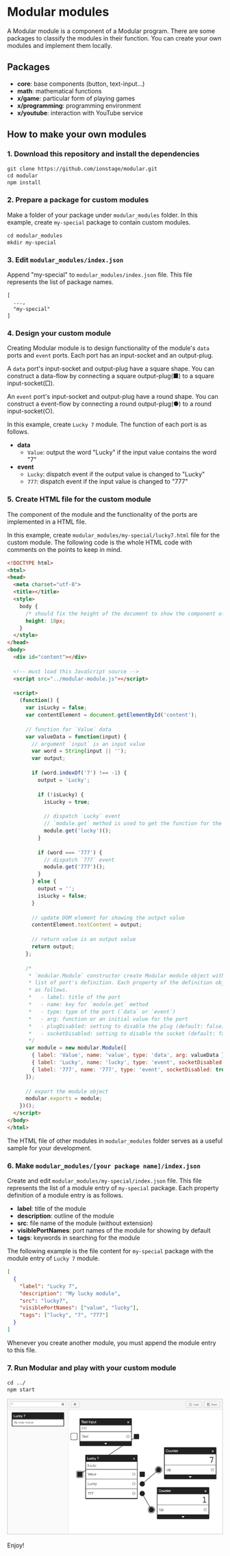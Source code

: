 # Modular modules

A Modular module is a component of a Modular program.
There are some packages to classify the modules in their function.
You can create your own modules and implement them locally.

## Packages

- **core**: base components (button, text-input...)
- **math**: mathematical functions
- **x/game**: particular form of playing games
- **x/programming**: programming environment
- **x/youtube**: interaction with YouTube service

## How to make your own modules

### 1. Download this repository and install the dependencies

```
git clone https://github.com/ionstage/modular.git
cd modular
npm install
```

### 2. Prepare a package for custom modules

Make a folder of your package under `modular_modules` folder.
In this example, create `my-special` package to contain custom modules.

```
cd modular_modules
mkdir my-special
```

### 3. Edit `modular_modules/index.json`

Append "my-special" to `modular_modules/index.json` file.
This file represents the list of package names.

```
[
  ...,
  "my-special"
]
```

### 4. Design your custom module

Creating Modular module is to design functionality of the module's `data` ports and `event` ports.
Each port has an input-socket and an output-plug.

A `data` port's input-socket and output-plug have a square shape.
You can construct a data-flow by connecting a square output-plug(■) to a square input-socket(□).

An `event` port's input-socket and output-plug have a round shape.
You can construct a event-flow by connecting a round output-plug(●) to a round input-socket(○).

In this example, create `Lucky 7` module. The function of each port is as follows.

- **data**
  - `Value`: output the word "Lucky" if the input value contains the word "7"
- **event**
  - `Lucky`: dispatch event if the output value is changed to "Lucky"
  - `777`: dispatch event if the input value is changed to "777"

### 5. Create HTML file for the custom module

The component of the module and the functionality of the ports are implemented in a HTML file.

In this example, create `modular_modules/my-special/lucky7.html` file for the custom module.
The following code is the whole HTML code with comments on the points to keep in mind.

```html
<!DOCTYPE html>
<html>
<head>
  <meta charset="utf-8">
  <title></title>
  <style>
    body {
      /* should fix the height of the document to show the component of the module correctly */
      height: 18px;
    }
  </style>
</head>
<body>
  <div id="content"></div>

  <!-- must load this JavaScript source -->
  <script src="../modular-module.js"></script>

  <script>
    (function() {
      var isLucky = false;
      var contentElement = document.getElementById('content');

      // function for `Value` data
      var valueData = function(input) {
        // argument `input` is an input value
        var word = String(input || '');
        var output;

        if (word.indexOf('7') !== -1) {
          output = 'Lucky';

          if (!isLucky) {
            isLucky = true;

            // dispatch `Lucky` event
            // `module.get` method is used to get the function for the port
            module.get('lucky')();
          }

          if (word === '777') {
            // dispatch `777` event
            module.get('777')();
          }
        } else {
          output = '';
          isLucky = false;
        }

        // update DOM element for showing the output value
        contentElement.textContent = output;

        // return value is an output value
        return output;
      };

      /*
       * `modular.Module` constructor create Modular module object with the
       * list of port's definition. Each property of the definition object is
       * as follows.
       *   - label: title of the port
       *   - name: key for `module.get` method
       *   - type: type of the port (`data` or `event`)
       *   - arg: function or an initial value for the port
       *   - plugDisabled: setting to disable the plug (default: false)
       *   - socketDisabled: setting to disable the socket (default: false)
       */
      var module = new modular.Module([
        { label: 'Value', name: 'value', type: 'data', arg: valueData },
        { label: 'Lucky', name: 'lucky', type: 'event', socketDisabled: true },
        { label: '777', name: '777', type: 'event', socketDisabled: true },
      ]);

      // export the module object
      modular.exports = module;
    })();
  </script>
</body>
</html>
```

The HTML file of other modules in `modular_modules` folder serves as a useful sample for your development.

### 6. Make `modular_modules/[your package name]/index.json`

Create and edit `modular_modules/my-special/index.json` file.
This file represents the list of a module entry of `my-special` package.
Each property definition of a module entry is as follows.

- **label**: title of the module
- **description**: outline of the module
- **src**: file name of the module (without extension)
- **visiblePortNames**: port names of the module for showing by default
- **tags**: keywords in searching for the module

The following example is the file content for `my-special` package with the module entry of `Lucky 7` module.

```json
[
  {
    "label": "Lucky 7",
    "description": "My lucky module",
    "src": "lucky7",
    "visiblePortNames": ["value", "lucky"],
    "tags": ["lucky", "7", "777"]
  }
]
```

Whenever you create another module, you must append the module entry to this file.

### 7. Run Modular and play with your custom module

```
cd ../
npm start
```

![Screen Shot](../assets/screenshot_modular_modules.png)

Enjoy!
